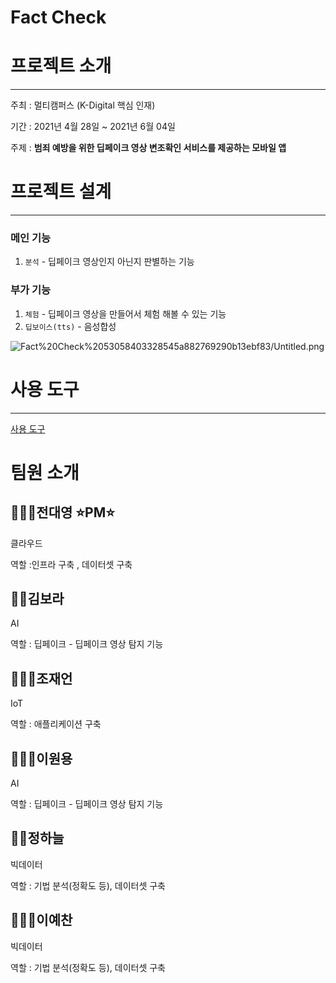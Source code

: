 # Fact Check

# 프로젝트 소개

---

주최 : 멀티캠퍼스 (K-Digital 핵심 인재)

기간 : 2021년 4월 28일 ~ 2021년 6월 04일

주제 : **범죄 예방을 위한 딥페이크 영상 변조확인 서비스를 제공하는 모바일 앱**

# 프로젝트 설계

---

### 메인 기능

1. `분석` - 딥페이크 영상인지 아닌지 판별하는 기능

### 부가 기능

1. `체험` - 딥페이크 영상을 만들어서 체험 해볼 수 있는 기능
2. `딥보이스(tts)` - 음성합성

![Fact%20Check%2053058403328545a882769290b13ebf83/Untitled.png](Fact%20Check%2053058403328545a882769290b13ebf83/Untitled.png)

# 사용 도구

---

[사용 도구](Fact%20Check%2053058403328545a882769290b13ebf83/%E1%84%89%E1%85%A1%E1%84%8B%E1%85%AD%E1%86%BC%20%E1%84%83%E1%85%A9%E1%84%80%E1%85%AE%20f193364d64654b399c869da8cde1a671.csv)

# 팀원 소개

## 🙋🏻‍♂️전대영 ⭐PM⭐

클라우드

역할 :인프라 구축 , 데이터셋 구축

## 🙋‍♀️김보라

AI

역할 : 딥페이크 - 딥페이크 영상 탐지 기능

## 🙋🏻‍♂️조재언

IoT

역할 : 애플리케이션 구축

## 🙋🏻‍♂️이원용

AI

역할 : 딥페이크 - 딥페이크 영상 탐지 기능

## 🙋‍♀️정하늘

빅데이터

역할 :  기법  분석(정확도 등), 데이터셋 구축

## 🙋🏻‍♂️이예찬

빅데이터

역할 : 기법  분석(정확도 등), 데이터셋 구축